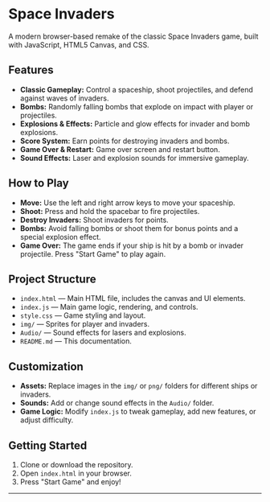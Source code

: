 # Space Invaders

A modern browser-based remake of the classic Space Invaders game, built with JavaScript, HTML5 Canvas, and CSS.

## Features

- **Classic Gameplay:** Control a spaceship, shoot projectiles, and defend against waves of invaders.
- **Bombs:** Randomly falling bombs that explode on impact with player or projectiles.
- **Explosions & Effects:** Particle and glow effects for invader and bomb explosions.
- **Score System:** Earn points for destroying invaders and bombs.
- **Game Over & Restart:** Game over screen and restart button.
- **Sound Effects:** Laser and explosion sounds for immersive gameplay.

## How to Play

- **Move:** Use the left and right arrow keys to move your spaceship.
- **Shoot:** Press and hold the spacebar to fire projectiles.
- **Destroy Invaders:** Shoot invaders for points.
- **Bombs:** Avoid falling bombs or shoot them for bonus points and a special explosion effect.
- **Game Over:** The game ends if your ship is hit by a bomb or invader projectile. Press "Start Game" to play again.

## Project Structure

- `index.html` — Main HTML file, includes the canvas and UI elements.
- `index.js` — Main game logic, rendering, and controls.
- `style.css` — Game styling and layout.
- `img/` — Sprites for player and invaders.
- `Audio/` — Sound effects for lasers and explosions.
- `README.md` — This documentation.

## Customization

- **Assets:** Replace images in the `img/` or `png/` folders for different ships or invaders.
- **Sounds:** Add or change sound effects in the `Audio/` folder.
- **Game Logic:** Modify `index.js` to tweak gameplay, add new features, or adjust difficulty.

## Getting Started

1. Clone or download the repository.
2. Open `index.html` in your browser.
3. Press "Start Game" and enjoy!

---
